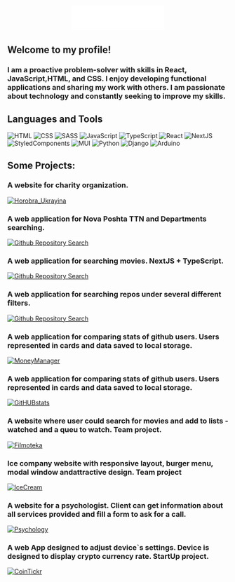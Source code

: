 <div align="center"><img src="https://github.com/smerch88/smerch88/blob/main/assets/name.gif"></div>

## Welcome to my profile!

### I am a proactive problem-solver with skills in React, JavaScript,HTML, and CSS. I enjoy developing functional applications and sharing my work with others. I am passionate about technology and constantly seeking to improve my skills.

## Languages and Tools

![HTML](https://img.shields.io/badge/-HTML-orange?style=for-the-badge&logo=HTML5&logoColor=fff)
![CSS](https://img.shields.io/badge/-CSS-blue?style=for-the-badge&logo=CSS3&logoColor=fff)
![SASS](https://img.shields.io/badge/-SASS-pink?style=for-the-badge&logo=SASS&logoColor=fff)
![JavaScript](https://img.shields.io/badge/-JavaScript-yellow?style=for-the-badge&logo=JavaScript&logoColor=fff)
![TypeScript](https://img.shields.io/badge/-TypeScript-darkblue?style=for-the-badge&logo=JavaScript&logoColor=fff)
![React](https://img.shields.io/badge/-React-lightblue?style=for-the-badge&logo=React&logoColor=fff)
![NextJS](https://img.shields.io/badge/-NextJS-black?style=for-the-badge&logo=React&logoColor=fff)
![StyledComponents](https://img.shields.io/badge/-Styled_Components-pink?style=for-the-badge&logo=StyledComponents&logoColor=fff)
![MUI](https://img.shields.io/badge/-MUI-purple?style=for-the-badge&logo=MUI&logoColor=fff)
![Python](https://img.shields.io/badge/-Python-blue?style=for-the-badge&logo=Python&logoColor=fff)
![Django](https://img.shields.io/badge/-Django-darkgreen?style=for-the-badge&logo=Django&logoColor=fff)
![Arduino](https://img.shields.io/badge/-Arduino-lightblue?style=for-the-badge&logo=Arduino&logoColor=fff)

## Some Projects:

### A website for charity organization.

[![Horobra_Ukrayina](https://img.shields.io/badge/-Horobra_Ukrayina-darkblue?style=for-the-badge&logo=&logoColor=fff)](https://github.com/smerch88/github_repo_search)

### A web application for Nova Poshta TTN and Departments searching.

[![Github Repository Search](https://img.shields.io/badge/-Nova_Poshta_Helper-darkblue?style=for-the-badge&logo=&logoColor=fff)](https://github.com/smerch88/nova_poshta)

### A web application for searching movies. NextJS + TypeScript.

[![Github Repository Search](https://img.shields.io/badge/-NextJS_Movie_Search-darkblue?style=for-the-badge&logo=&logoColor=fff)](https://github.com/smerch88/next_js_movies)

### A web application for searching repos under several different filters.

[![Github Repository Search](https://img.shields.io/badge/-Github_Repository_Search-darkblue?style=for-the-badge&logo=&logoColor=fff)](https://github.com/smerch88/github_repo_search)

### A web application for comparing stats of github users. Users represented in cards and data saved to local storage.

[![MoneyManager](https://img.shields.io/badge/-Money_Manager-darkblue?style=for-the-badge&logo=&logoColor=fff)](https://github.com/Daniel-Slavnyi/money-manager)

### A web application for comparing stats of github users. Users represented in cards and data saved to local storage.

[![GitHUBstats](https://img.shields.io/badge/-GitHUBstats-darkblue?style=for-the-badge&logo=&logoColor=fff)](https://github.com/smerch88/githubstats)

### A website where user could search for movies and add to lists - watched and a queu to watch. Team project.

[![Filmoteka](https://img.shields.io/badge/-Filmoteka-darkblue?style=for-the-badge&logo=&logoColor=fff)](https://github.com/Veronikanos/FilmotekaTeamProject)

### Ice company website with responsive layout, burger menu, modal window andattractive design. Team project

[![IceCream](https://img.shields.io/badge/-IceCream-darkblue?style=for-the-badge&logo=&logoColor=fff)](https://github.com/InnaForkert/team-project-1)

### A website for a psychologist. Client can get information about all services provided and fill a form to ask for a call.

[![Psychology](https://img.shields.io/badge/-Psychology-darkblue?style=for-the-badge&logo=&logoColor=fff)](https://github.com/smerch88/Psychology_Website)

### A web App designed to adjust device`s settings. Device is designed to display crypto currency rate. StartUp project.

[![CoinTickr](https://img.shields.io/badge/-CoinTickr-darkblue?style=for-the-badge&logo=&logoColor=fff)](https://github.com/smerch88/Simple-Ticker-Stage-1)
